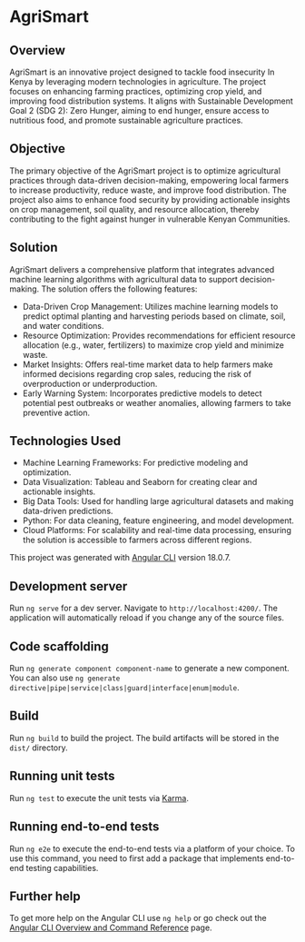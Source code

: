 # AgriSmart
## Overview
AgriSmart is an innovative project designed to tackle food insecurity In Kenya by leveraging modern technologies in agriculture. The project focuses on enhancing farming practices, optimizing crop yield, and improving food distribution systems. It aligns with Sustainable Development Goal 2 (SDG 2): Zero Hunger, aiming to end hunger, ensure access to nutritious food, and promote sustainable agriculture practices.

## Objective
The primary objective of the AgriSmart project is to optimize agricultural practices through data-driven decision-making, empowering local farmers to increase productivity, reduce waste, and improve food distribution. The project also aims to enhance food security by providing actionable insights on crop management, soil quality, and resource allocation, thereby contributing to the fight against hunger in vulnerable Kenyan Communities.

## Solution
AgriSmart delivers a comprehensive platform that integrates advanced machine learning algorithms with agricultural data to support decision-making. The solution offers the following features:

- Data-Driven Crop Management: Utilizes machine learning models to predict optimal planting and harvesting periods based on climate, soil, and water conditions.
- Resource Optimization: Provides recommendations for efficient resource allocation (e.g., water, fertilizers) to maximize crop yield and minimize waste.
- Market Insights: Offers real-time market data to help farmers make informed decisions regarding crop sales, reducing the risk of overproduction or underproduction.
- Early Warning System: Incorporates predictive models to detect potential pest outbreaks or weather anomalies, allowing farmers to take preventive action.
  
## Technologies Used
- Machine Learning Frameworks: For predictive modeling and optimization.
- Data Visualization: Tableau and Seaborn for creating clear and actionable insights.
- Big Data Tools: Used for handling large agricultural datasets and making data-driven predictions.
- Python: For data cleaning, feature engineering, and model development.
- Cloud Platforms: For scalability and real-time data processing, ensuring the solution is accessible to farmers across different regions.

This project was generated with [Angular CLI](https://github.com/angular/angular-cli) version 18.0.7.

## Development server

Run `ng serve` for a dev server. Navigate to `http://localhost:4200/`. The application will automatically reload if you change any of the source files.

## Code scaffolding

Run `ng generate component component-name` to generate a new component. You can also use `ng generate directive|pipe|service|class|guard|interface|enum|module`.

## Build

Run `ng build` to build the project. The build artifacts will be stored in the `dist/` directory.

## Running unit tests

Run `ng test` to execute the unit tests via [Karma](https://karma-runner.github.io).

## Running end-to-end tests

Run `ng e2e` to execute the end-to-end tests via a platform of your choice. To use this command, you need to first add a package that implements end-to-end testing capabilities.

## Further help

To get more help on the Angular CLI use `ng help` or go check out the [Angular CLI Overview and Command Reference](https://angular.dev/tools/cli) page.
